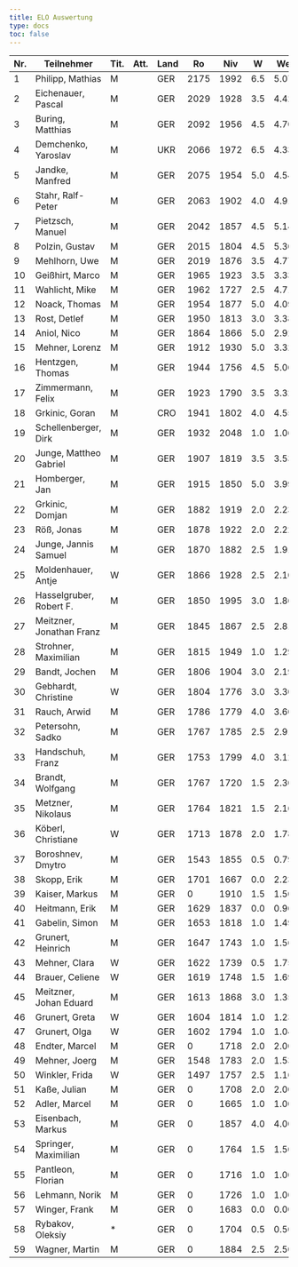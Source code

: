 ```yaml
---
title: ELO Auswertung
type: docs
toc: false
---
```


| Nr. | Teilnehmer               | Tit. | Att. | Land | Ro   | Niv  | W   | We   | n   | Rp   | Rn   | Diff./K  |
| --- | ------------------------ | ---- | ---- | ---- | ---- | ---- | --- | ---- | --- | ---- | ---- | -------- |
| 1   | Philipp, Mathias         | M    |      | GER  | 2175 | 1992 | 6.5 | 5.07 | 7   | 2414 | 2204 | +28.60/2 |
| 2   | Eichenauer, Pascal       | M    |      | GER  | 2029 | 1928 | 3.5 | 4.42 | 7   | 1928 | 2011 | -18.40/2 |
| 3   | Buring, Matthias         | M    |      | GER  | 2092 | 1956 | 4.5 | 4.70 | 7   | 2058 | 2088 | - 4.00/2 |
| 4   | Demchenko, Yaroslav      | M    |      | UKR  | 2066 | 1972 | 6.5 | 4.33 | 7   | 2394 | 2153 | +86.80/4 |
| 5   | Jandke, Manfred          | M    |      | GER  | 2075 | 1954 | 5.0 | 4.54 | 7   | 2112 | 2084 | + 9.20/2 |
| 6   | Stahr, Ralf-Peter        | M    |      | GER  | 2063 | 1902 | 4.0 | 4.91 | 7   | 1952 | 2045 | -18.20/2 |
| 7   | Pietzsch, Manuel         | M    |      | GER  | 2042 | 1857 | 4.5 | 5.14 | 7   | 1959 | 2030 | -12.80/2 |
| 8   | Polzin, Gustav           | M    |      | GER  | 2015 | 1804 | 4.5 | 5.30 | 7   | 1906 | 1983 | -32.00/4 |
| 9   | Mehlhorn, Uwe            | M    |      | GER  | 2019 | 1876 | 3.5 | 4.77 | 7   | 1876 | 1994 | -25.40/2 |
| 10  | Geißhirt, Marco          | M    |      | GER  | 1965 | 1923 | 3.5 | 3.33 | 6   | 1980 | 1968 | + 3.40/2 |
| 11  | Wahlicht, Mike           | M    |      | GER  | 1962 | 1727 | 2.5 | 4.71 | 6   | 1670 | 1918 | -44.20/2 |
| 12  | Noack, Thomas            | M    |      | GER  | 1954 | 1877 | 5.0 | 4.09 | 7   | 2035 | 1972 | +18.20/2 |
| 13  | Rost, Detlef             | M    |      | GER  | 1950 | 1813 | 3.0 | 3.38 | 5   | 1885 | 1943 | - 7.60/2 |
| 14  | Aniol, Nico              | M    |      | GER  | 1864 | 1866 | 5.0 | 2.92 | 6   | 2139 | 1947 | +83.20/4 |
| 15  | Mehner, Lorenz           | M    |      | GER  | 1912 | 1930 | 5.0 | 3.32 | 7   | 2088 | 1979 | +67.20/4 |
| 16  | Hentzgen, Thomas         | M    |      | GER  | 1944 | 1756 | 4.5 | 5.06 | 7   | 1858 | 1933 | -11.20/2 |
| 17  | Zimmermann, Felix        | M    |      | GER  | 1923 | 1790 | 3.5 | 3.32 | 5   | 1939 | 1927 | + 3.60/2 |
| 18  | Grkinic, Goran           | M    |      | CRO  | 1941 | 1802 | 4.0 | 4.55 | 7   | 1852 | 1930 | -11.00/2 |
| 19  | Schellenberger, Dirk     | M    |      | GER  | 1932 | 2048 | 1.0 | 1.06 | 3   | 1923 | 1931 | - 1.20/2 |
| 20  | Junge, Mattheo Gabriel   | M    |      | GER  | 1907 | 1819 | 3.5 | 3.53 | 6   | 1876 | 1906 | - 1.20/4 |
| 21  | Homberger, Jan           | M    |      | GER  | 1915 | 1850 | 5.0 | 3.99 | 7   | 2008 | 1935 | +20.20/2 |
| 22  | Grkinic, Domjan          | M    |      | GER  | 1882 | 1919 | 2.0 | 2.23 | 5   | 1847 | 1873 | - 9.20/4 |
| 23  | Röß, Jonas               | M    |      | GER  | 1878 | 1922 | 2.0 | 2.22 | 5   | 1850 | 1874 | - 4.40/2 |
| 24  | Junge, Jannis Samuel     | M    |      | GER  | 1870 | 1882 | 2.5 | 1.91 | 4   | 1977 | 1894 | +23.60/4 |
| 25  | Moldenhauer, Antje       | W    |      | GER  | 1866 | 1928 | 2.5 | 2.10 | 5   | 1928 | 1882 | +16.00/4 |
| 26  | Hasselgruber, Robert F.  | M    |      | GER  | 1850 | 1995 | 3.0 | 1.86 | 6   | 1995 | 1873 | +22.80/2 |
| 27  | Meitzner, Jonathan Franz | M    |      | GER  | 1845 | 1867 | 2.5 | 2.81 | 6   | 1810 | 1833 | -12.40/4 |
| 28  | Strohner, Maximilian     | M    |      | GER  | 1815 | 1949 | 1.0 | 1.29 | 4   | 1756 | 1804 | -11.60/4 |
| 29  | Bandt, Jochen            | M    |      | GER  | 1806 | 1904 | 3.0 | 2.19 | 6   | 1904 | 1822 | +16.20/2 |
| 30  | Gebhardt, Christine      | W    |      | GER  | 1804 | 1776 | 3.0 | 3.30 | 6   | 1776 | 1798 | - 6.00/2 |
| 31  | Rauch, Arwid             | M    |      | GER  | 1786 | 1779 | 4.0 | 3.60 | 7   | 1829 | 1794 | + 8.00/2 |
| 32  | Petersohn, Sadko         | M    |      | GER  | 1767 | 1785 | 2.5 | 2.91 | 6   | 1728 | 1759 | - 8.20/2 |
| 33  | Handschuh, Franz         | M    |      | GER  | 1753 | 1799 | 4.0 | 3.12 | 7   | 1849 | 1788 | +35.20/4 |
| 34  | Brandt, Wolfgang         | M    |      | GER  | 1767 | 1720 | 1.5 | 2.30 | 4   | 1633 | 1751 | -16.00/2 |
| 35  | Metzner, Nikolaus        | M    |      | GER  | 1764 | 1821 | 1.5 | 2.16 | 5   | 1672 | 1751 | -13.20/2 |
| 36  | Köberl, Christiane       | W    |      | GER  | 1713 | 1878 | 2.0 | 1.78 | 6   | 1753 | 1717 | + 4.40/2 |
| 37  | Boroshnev, Dmytro        | M    |      | GER  | 1543 | 1855 | 0.5 | 0.79 | 5   | 1489 | 1532 | -11.60/4 |
| 38  | Skopp, Erik              | M    |      | GER  | 1701 | 1667 | 0.0 | 2.23 | 4   | 867  | 1657 | -44.60/2 |
| 39  | Kaiser, Markus           | M    |      | GER  | 0    | 1910 | 1.5 | 1.50 | 4   | 1823 | 1823 | + 0.00/0 |
| 40  | Heitmann, Erik           | M    |      | GER  | 1629 | 1837 | 0.0 | 0.96 | 4   | 1037 | 1591 | -38.40/4 |
| 41  | Gabelin, Simon           | M    |      | GER  | 1653 | 1818 | 1.0 | 1.49 | 5   | 1578 | 1634 | -19.60/4 |
| 42  | Grunert, Heinrich        | M    |      | GER  | 1647 | 1743 | 1.0 | 1.56 | 4   | 1550 | 1625 | -22.40/4 |
| 43  | Mehner, Clara            | W    |      | GER  | 1622 | 1739 | 0.5 | 1.75 | 5   | 1373 | 1572 | -50.00/4 |
| 44  | Brauer, Celiene          | W    |      | GER  | 1619 | 1748 | 1.5 | 1.69 | 5   | 1599 | 1612 | - 7.60/4 |
| 45  | Meitzner, Johan Eduard   | M    |      | GER  | 1613 | 1868 | 3.0 | 1.35 | 7   | 1818 | 1679 | +66.00/4 |
| 46  | Grunert, Greta           | W    |      | GER  | 1604 | 1814 | 1.0 | 1.23 | 5   | 1574 | 1595 | - 9.20/4 |
| 47  | Grunert, Olga            | W    |      | GER  | 1602 | 1794 | 1.0 | 1.04 | 4   | 1601 | 1601 | - 1.60/4 |
| 48  | Endter, Marcel           | M    |      | GER  | 0    | 1718 | 2.0 | 2.00 | 5   | 1646 | 1646 | + 0.00/0 |
| 49  | Mehner, Joerg            | M    |      | GER  | 1548 | 1783 | 2.0 | 1.53 | 7   | 1625 | 1567 | +18.80/4 |
| 50  | Winkler, Frida           | W    |      | GER  | 1497 | 1757 | 2.5 | 1.16 | 6   | 1700 | 1551 | +53.60/4 |
| 51  | Kaße, Julian             | M    |      | GER  | 0    | 1708 | 2.0 | 2.00 | 7   | 1550 | 1550 | + 0.00/0 |
| 52  | Adler, Marcel            | M    |      | GER  | 0    | 1665 | 1.0 | 1.00 | 3   | 1540 | 1540 | + 0.00/0 |
| 53  | Eisenbach, Markus        | M    |      | GER  | 0    | 1857 | 4.0 | 4.00 | 7   | 1870 | 1870 | + 0.00/0 |
| 54  | Springer, Maximilian     | M    |      | GER  | 0    | 1764 | 1.5 | 1.50 | 4   | 1677 | 1677 | + 0.00/0 |
| 55  | Pantleon, Florian        | M    |      | GER  | 0    | 1716 | 1.0 | 1.00 | 6   | 1443 | 1443 | + 0.00/0 |
| 56  | Lehmann, Norik           | M    |      | GER  | 0    | 1726 | 1.0 | 1.00 | 6   | 1453 | 1453 | + 0.00/0 |
| 57  | Winger, Frank            | M    |      | GER  | 0    | 1683 | 0.0 | 0.00 | 5   | 883  | 883  | + 0.00/0 |
| 58  | Rybakov, Oleksiy         | \*   |      | GER  | 0    | 1704 | 0.5 | 0.50 | 3   | 1431 | 1431 | + 0.00/0 |
| 59  | Wagner, Martin           | M    |      | GER  | 0    | 1884 | 2.5 | 2.50 | 6   | 1827 | 1827 | + 0.00/0 |